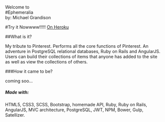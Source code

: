 Welcome to 
<br>
#Ephemeralia
<br>
by: Michael Grandison

#Try it Nowwww!!!!!
<a href="https://ephemeralia.herokuapp.com/">On Heroku</a>



##What is it?

My tribute to Pinterest. Performs all the core functions of Pinterest. An adventure in PostgreSQL relational databases, Ruby on Rails and AngularJS. Users can build their collections of items that anyone has added to the site as well as view the collections of others.


###How it came to be? 

coming soo...

##### Made with:

HTML5, CSS3, SCSS, Bootstrap, homemade API, Ruby, Ruby on Rails, AngularJS, MVC architecture, PostgreSQL, JWT, NPM, Bower, Gulp, Satellizer.







